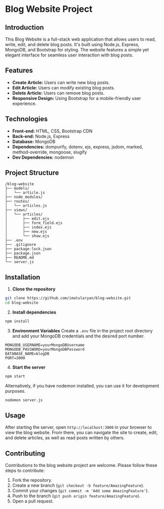 # Blog Website Project

## Introduction

This Blog Website is a full-stack web application that allows users to read, write, edit, and delete blog posts. It's built using Node.js, Express, MongoDB, and Bootstrap for styling. The website features a simple yet elegant interface for seamless user interaction with blog posts.

## Features

- **Create Article:** Users can write new blog posts.
- **Edit Article:** Users can modify existing blog posts.
- **Delete Article:** Users can remove blog posts.
- **Responsive Design:** Using Bootstrap for a mobile-friendly user experience.

## Technologies

- **Front-end:** HTML, CSS, Bootstrap CDN
- **Back-end:** Node.js, Express
- **Database:** MongoDB
- **Dependencies:** dompurify, dotenv, ejs, express, jsdom, marked, method-override, mongoose, slugify
- **Dev Dependencies:** nodemon

## Project Structure

```
/blog-website
├── models/
│   └── article.js
├── node_modules/
├── routes/
│   └── articles.js
├── views/
│   └── articles/
│       ├── edit.ejs
│       ├── form_field.ejs
│       ├── index.ejs
│       ├── new.ejs
│       └── show.ejs
├── .env
├── .gitignore
├── package-lock.json
├── package.json
├── README.md
└── server.js
```

## Installation

1. **Clone the repository**

```sh
git clone https://github.com/imatularyan/blog-website.git
cd blog-website
```

2. **Install dependencies**

```sh
npm install
```

3. **Environment Variables**
   Create a `.env` file in the project root directory and add your MongoDB credentials and the desired port number.

```
MONGODB_USERNAME=yourMongoDBUsername
MONGODB_PASSWORD=yourMongoDBPassword
DATABASE_NAME=blogDB
PORT=3000
```

4. **Start the server**

```sh
npm start
```

Alternatively, if you have nodemon installed, you can use it for development purposes.

```sh
nodemon server.js
```

## Usage

After starting the server, open `http://localhost:3000` in your browser to view the blog website. From there, you can navigate the site to create, edit, and delete articles, as well as read posts written by others.

## Contributing

Contributions to the blog website project are welcome. Please follow these steps to contribute:

1. Fork the repository.
2. Create a new branch (`git checkout -b feature/AmazingFeature`).
3. Commit your changes (`git commit -m 'Add some AmazingFeature'`).
4. Push to the branch (`git push origin feature/AmazingFeature`).
5. Open a pull request.

